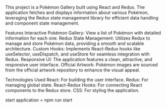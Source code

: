 This project is a Pokémon Gallery built using React and Redux. The application fetches and displays information about various Pokémon, leveraging the Redux state management library for efficient data handling and component state management.

Features
Interactive Pokémon Gallery: View a list of Pokémon with detailed information for each one.
Redux State Management: Utilizes Redux to manage and store Pokémon data, providing a smooth and scalable architecture.
Custom Hooks: Implements React-Redux hooks like useSelector, useDispatch, and useStore for seamless integration with Redux.
Responsive UI: The application features a clean, attractive, and responsive user interface.
Official Artwork: Pokémon images are sourced from the official artwork repository to enhance the visual appeal.


Technologies Used
React: For building the user interface.
Redux: For managing global state.
React-Redux Hooks: For connecting React components to the Redux store.
CSS: For styling the application.


start application =  npm run start
